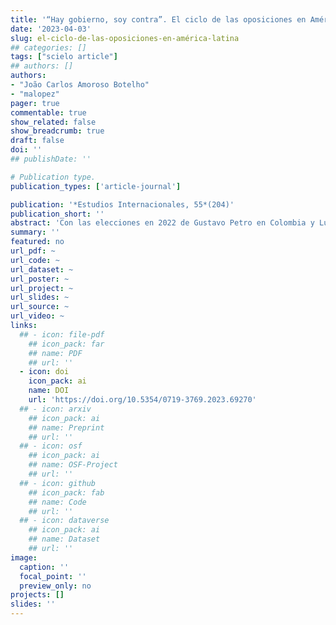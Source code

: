 ```yaml
---
title: '“Hay gobierno, soy contra”. El ciclo de las oposiciones en América Latina'
date: '2023-04-03'
slug: el-ciclo-de-las-oposiciones-en-américa-latina
## categories: []
tags: ["scielo article"]
## authors: []
authors:
- "João Carlos Amoroso Botelho"
- "malopez"
pager: true
commentable: true
show_related: false
show_breadcrumb: true
draft: false
doi: ''
## publishDate: ''

# Publication type.
publication_types: ['article-journal']

publication: '*Estudios Internacionales, 55*(204)'
publication_short: ''
abstract: 'Con las elecciones en 2022 de Gustavo Petro en Colombia y Luiz Inácio Lula da Silva en Brasil, de pronto se ha propagado el análisis sobre el retorno de la marea rosa a América Latina. Este artículo argumenta que se observa más bien en la región un ciclo de las oposiciones, con la alternancia de gobiernos de colores distintos desde el fin en los años 2010 del giro a la izquierda. Para fundamentar ese punto, se presentan datos sobre las alternancias y las dificultades de los/as presidentes en mantener una tasa de aprobación superior a la de desaprobación desde un principio. El análisis muestra que percepciones negativas sobre la situación económica actual del país y la capacidad para combatir la pandemia de Covid-19 son los factores que pesan más en la evaluación gubernamental. La polarización política y la exposición a redes sociales también cobran su precio, pues hay evidencias de que el alineamiento ideológico condiciona la opinión y de que usuarios de redes sociales son más críticos al gobierno. Todo lo descrito apunta para que, sea cual sea el color ideológico del gobernante, habrá dificultades para mantenerse como tal.'
summary: ''
featured: no
url_pdf: ~
url_code: ~
url_dataset: ~
url_poster: ~
url_project: ~
url_slides: ~
url_source: ~
url_video: ~
links:
  ## - icon: file-pdf
    ## icon_pack: far
    ## name: PDF
    ## url: ''
  - icon: doi
    icon_pack: ai
    name: DOI
    url: 'https://doi.org/10.5354/0719-3769.2023.69270'
  ## - icon: arxiv
    ## icon_pack: ai
    ## name: Preprint
    ## url: ''
  ## - icon: osf
    ## icon_pack: ai
    ## name: OSF-Project
    ## url: ''
  ## - icon: github
    ## icon_pack: fab
    ## name: Code
    ## url: ''
  ## - icon: dataverse
    ## icon_pack: ai
    ## name: Dataset
    ## url: ''
image:
  caption: ''
  focal_point: ''
  preview_only: no
projects: []
slides: ''
---
```

